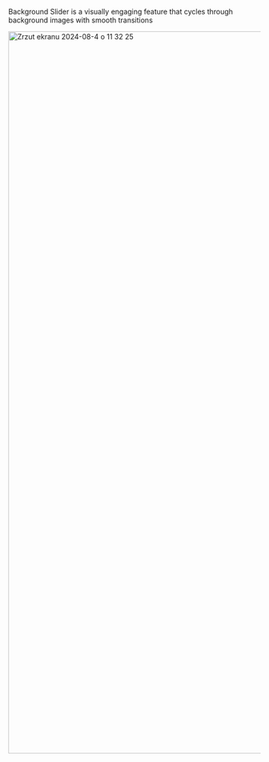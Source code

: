 Background Slider is a visually engaging feature that cycles through background images with smooth transitions

<img width="1439" alt="Zrzut ekranu 2024-08-4 o 11 32 25" src="https://github.com/user-attachments/assets/94d07b5a-7008-42de-9c34-9167ebd9f601">
